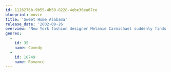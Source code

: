 ```yaml
---
id: 1126276b-9b55-4b59-8228-4ebe36ea67ce
blueprint: movie
title: 'Sweet Home Alabama'
release_date: '2002-09-26'
overview: "New York fashion designer Melanie Carmichael suddenly finds herself engaged to the city's most eligible bachelor. But Melanie's past holds many secrets, including Jake, the redneck husband she married in high school, who refuses to divorce her. Bound and determined to end their contentious relationship once and for all, Melanie sneaks back home to Alabama to confront her past."
genres:
  -
    id: 35
    name: Comedy
  -
    id: 10749
    name: Romance
---
```

